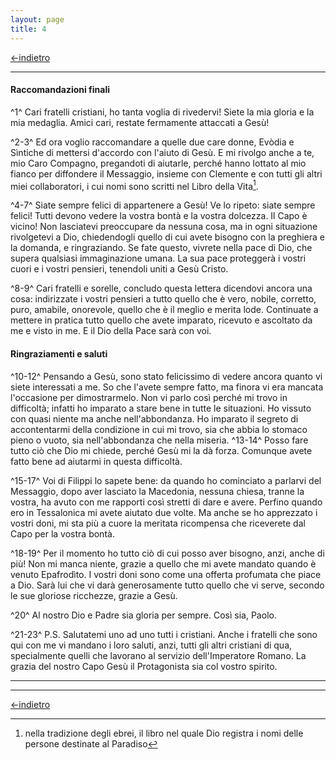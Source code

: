 ```yaml
---
layout: page
title: 4
---
```

[<-indietro](fil03.html)

--------------------------------
#### Raccomandazioni finali

^1^ Cari fratelli cristiani, ho tanta voglia di rivedervi\!
Siete la mia gloria e la mia medaglia. Amici cari, restate fermamente
attaccati a Gesù\!

^2-3^ Ed ora voglio raccomandare a quelle due care donne,
Evòdia e Sìntiche di mettersi d'accordo con l'aiuto di Gesù. E mi
rivolgo anche a te, mio Caro Compagno, pregandoti di aiutarle, perché
hanno lottato al mio fianco per diffondere il Messaggio, insieme con
Clemente e con tutti gli altri miei collaboratori, i cui nomi sono
scritti nel Libro della Vita[^41].

^4-7^ Siate sempre felici di appartenere a Gesù\! Ve lo ripeto:
siate sempre felici\! Tutti devono vedere la vostra bontà e la vostra
dolcezza. Il Capo è vicino\! Non lasciatevi preoccupare da nessuna cosa,
ma in ogni situazione rivolgetevi a Dio, chiedendogli quello di cui
avete bisogno con la preghiera e la domanda, e ringraziando. Se fate
questo, vivrete nella pace di Dio, che supera qualsiasi immaginazione
umana. La sua pace proteggerà i vostri cuori e i vostri pensieri,
tenendoli uniti a Gesù Cristo.

^8-9^ Cari fratelli e sorelle, concludo questa lettera
dicendovi ancora una cosa: indirizzate i vostri pensieri a tutto quello
che è vero, nobile, corretto, puro, amabile, onorevole, quello che è il
meglio e merita lode. Continuate a mettere in pratica tutto quello che
avete imparato, ricevuto e ascoltato da me e visto in me. E il Dio della
Pace sarà con voi.

#### Ringraziamenti e saluti

^10-12^ Pensando a Gesù, sono stato felicissimo di vedere
ancora quanto vi siete interessati a me. So che l'avete sempre fatto, ma
finora vi era mancata l'occasione per dimostrarmelo. Non vi parlo così
perché mi trovo in difficoltà; infatti ho imparato a stare bene in tutte
le situazioni. Ho vissuto con quasi niente ma anche nell'abbondanza. Ho
imparato il segreto di accontentarmi della condizione in cui mi trovo,
sia che abbia lo stomaco pieno o vuoto, sia nell'abbondanza che nella
miseria. ^13-14^ Posso fare tutto ciò che Dio mi chiede, perché
Gesù mi la dà forza. Comunque avete fatto bene ad aiutarmi in questa
difficoltà.

^15-17^ Voi di Filippi lo sapete bene: da quando ho cominciato
a parlarvi del Messaggio, dopo aver lasciato la Macedonia, nessuna
chiesa, tranne la vostra, ha avuto con me rapporti così stretti di dare
e avere. Perfino quando ero in Tessalonica mi avete aiutato due volte.
Ma anche se ho apprezzato i vostri doni, mi sta più a cuore la meritata
ricompensa che riceverete dal Capo per la vostra bontà.

^18-19^ Per il momento ho tutto ciò di cui posso aver bisogno,
anzi, anche di più\! Non mi manca niente, grazie a quello che mi avete
mandato quando è venuto Epafrodìto. I vostri doni sono come una offerta
profumata che piace a Dio. Sarà lui che vi darà generosamente tutto
quello che vi serve, secondo le sue gloriose ricchezze, grazie a Gesù.

^20^ Al nostro Dio e Padre sia gloria per sempre. Così sia,
Paolo.

^21-23^ P.S. Salutatemi uno ad uno tutti i cristiani. Anche i
fratelli che sono qui con me vi mandano i loro saluti, anzi, tutti gli
altri cristiani di qua, specialmente quelli che lavorano al servizio
dell'Imperatore Romano. La grazia del nostro Capo Gesù il Protagonista
sia col vostro spirito.

---------------------------------------

[^41]: nella tradizione degli ebrei, il libro nel quale Dio registra i nomi
delle persone destinate al Paradiso

---------------------------------------
[<-indietro](fil03.html)
